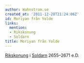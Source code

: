 ```yaml
---
author: Wahnstrom.se
created_at: '2011-12-28T21:24:06Z'
id: Moriyan från Yolde
links:
  mention:
  - Rikskonung
  - Soldarn
title: Moriyan från Yolde
---
```


[Rikskonung] i [Soldarn] 2655–2671 e.D.

  [Rikskonung]: Rikskonung
  [Soldarn]: Soldarn